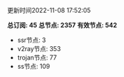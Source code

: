 更新时间2022-11-08 17:52:05

**总订阅: 45**
**总节点: 2357**
**有效节点: 542**
- ssr节点: 3
- v2ray节点: 353
- trojan节点: 77
- ss节点: 109
